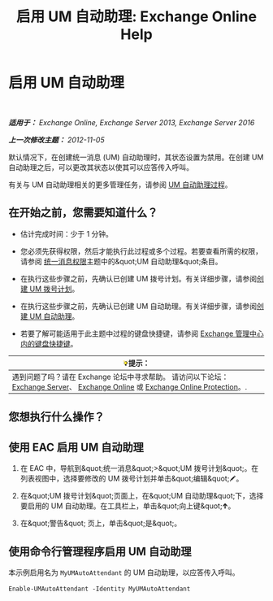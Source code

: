 ﻿---
title: '启用 UM 自动助理: Exchange Online Help'
TOCTitle: 启用 UM 自动助理
ms:assetid: 16667a8f-50ab-4bb8-9a05-0389511974b1
ms:mtpsurl: https://technet.microsoft.com/zh-cn/library/Aa996379(v=EXCHG.150)
ms:contentKeyID: 50489957
ms.date: 05/23/2018
mtps_version: v=EXCHG.150
ms.translationtype: MT
---

# 启用 UM 自动助理

 

_**适用于：** Exchange Online, Exchange Server 2013, Exchange Server 2016_

_**上一次修改主题：** 2012-11-05_

默认情况下，在创建统一消息 (UM) 自动助理时，其状态设置为禁用。在创建 UM 自动助理之后，可以更改其状态以使其可以应答传入呼叫。

有关与 UM 自动助理相关的更多管理任务，请参阅 [UM 自动助理过程](um-auto-attendant-procedures-exchange-2013-help.md)。

## 在开始之前，您需要知道什么？

  - 估计完成时间：少于 1 分钟。

  - 您必须先获得权限，然后才能执行此过程或多个过程。若要查看所需的权限，请参阅 [统一消息权限](unified-messaging-permissions-exchange-2013-help.md)主题中的\&quot;UM 自动助理\&quot;条目。

  - 在执行这些步骤之前，先确认已创建 UM 拨号计划。有关详细步骤，请参阅[创建 UM 拨号计划](create-a-um-dial-plan-exchange-2013-help.md)。

  - 在执行这些步骤之前，先确认已创建 UM 自动助理。有关详细步骤，请参阅[创建 UM 自动助理](create-a-um-auto-attendant-exchange-2013-help.md)。

  - 若要了解可能适用于此主题中过程的键盘快捷键，请参阅 [Exchange 管理中心内的键盘快捷键](keyboard-shortcuts-in-the-exchange-admin-center-exchange-online-protection-help.md)。

<table>
<thead>
<tr class="header">
<th><img src="images/Bb124558.tip(EXCHG.150).gif" title="提示" alt="提示" />提示：</th>
</tr>
</thead>
<tbody>
<tr class="odd">
<td>遇到问题了吗？请在 Exchange 论坛中寻求帮助。 请访问以下论坛：<a href="https://go.microsoft.com/fwlink/p/?linkid=60612">Exchange Server</a>、 <a href="https://go.microsoft.com/fwlink/p/?linkid=267542">Exchange Online</a> 或 <a href="https://go.microsoft.com/fwlink/p/?linkid=285351">Exchange Online Protection</a>。.</td>
</tr>
</tbody>
</table>


## 您想执行什么操作？

## 使用 EAC 启用 UM 自动助理

1.  在 EAC 中，导航到\&quot;统一消息\&quot;\>\&quot;UM 拨号计划\&quot;。在列表视图中，选择要修改的 UM 拨号计划并单击\&quot;编辑\&quot;![编辑图标](images/Bb124582.6f53ccb2-1f13-4c02-bea0-30690e6ea71d(EXCHG.150).gif "编辑图标")。

2.  在\&quot;UM 拨号计划\&quot;页面上，在\&quot;UM 自动助理\&quot;下，选择要启用的 UM 自动助理。在工具栏上，单击\&quot;向上键\&quot;![向上键图标](images/JJ150576.1732c727-328b-4a1a-b84d-6d7252c7dcab(EXCHG.150).gif "向上键图标")。

3.  在\&quot;警告\&quot; 页上，单击\&quot;是\&quot;。

## 使用命令行管理程序启用 UM 自动助理

本示例启用名为 `MyUMAutoAttendant` 的 UM 自动助理，以应答传入呼叫。

    Enable-UMAutoAttendant -Identity MyUMAutoAttendant

